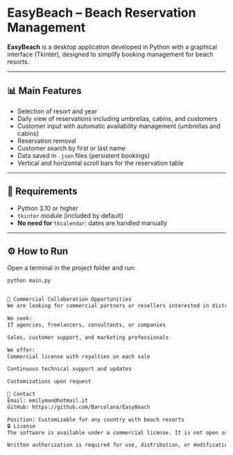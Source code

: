 # EasyBeach – Beach Reservation Management

**EasyBeach** is a desktop application developed in Python with a graphical interface (Tkinter), designed to simplify booking management for beach resorts.

---

## 📊 Main Features

- Selection of resort and year  
- Daily view of reservations including umbrellas, cabins, and customers  
- Customer input with automatic availability management (umbrellas and cabins)  
- Reservation removal  
- Customer search by first or last name  
- Data saved in `.json` files (persistent bookings)  
- Vertical and horizontal scroll bars for the reservation table  

---

## 🚀 Requirements

- Python 3.10 or higher  
- `tkinter` module (included by default)  
- **No need for** `tkcalendar`: dates are handled manually  

---

## ⚙️ How to Run

Open a terminal in the project folder and run:

```bash
python main.py


💼 Commercial Collaboration Opportunities
We are looking for commercial partners or resellers interested in distributing or integrating EasyBeach into their portfolio.

We seek:
IT agencies, freelancers, consultants, or companies

Sales, customer support, and marketing professionals

We offer:
Commercial license with royalties on each sale

Continuous technical support and updates

Customizations upon request

📧 Contact
Email: emilyman@hotmail.it
GitHub: https://github.com/Barcolana/EasyBeach

Position: Customizable for any country with beach resorts
🔒 License
The software is available under a commercial license. It is not open source.

Written authorization is required for use, distribution, or modificatio
